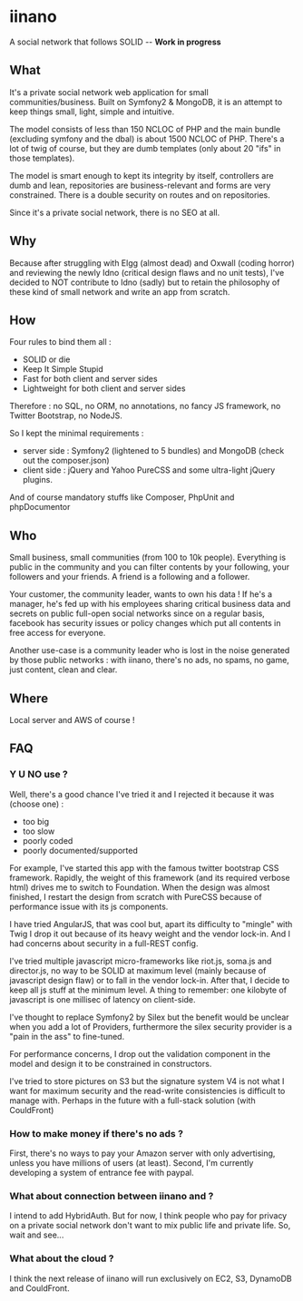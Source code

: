 # iinano
A social network that follows SOLID -- **Work in progress**

## What
It's a private social network web application for small communities/business.
Built on Symfony2 & MongoDB, it is an attempt to keep things small, light, simple
and intuitive.

The model consists of less than 150 NCLOC of PHP and the main bundle (excluding symfony and
the dbal) is about 1500 NCLOC of PHP. There's a lot of twig of course, but they are
dumb templates (only about 20 "ifs" in those templates).

The model is smart enough to kept its integrity by itself, controllers are dumb
and lean, repositories are business-relevant and forms are very constrained.
There is a double security on routes and on repositories.

Since it's a private social network, there is no SEO at all.

## Why
Because after struggling with Elgg (almost dead) and Oxwall (coding horror) and
reviewing the newly Idno (critical design flaws and no unit tests),
I've decided to NOT contribute to Idno (sadly) but to retain the philosophy of these
kind of small network and write an app from scratch.

## How
Four rules to bind them all :

* SOLID or die
* Keep It Simple Stupid
* Fast for both client and server sides
* Lightweight for both client and server sides

Therefore : no SQL, no ORM, no annotations, no fancy JS framework, no Twitter Bootstrap,
no NodeJS.

So I kept the minimal requirements :

* server side : Symfony2 (lightened to 5 bundles) and MongoDB (check out the composer.json)
* client side : jQuery and Yahoo PureCSS and some ultra-light jQuery plugins.

And of course mandatory stuffs like Composer, PhpUnit and phpDocumentor

## Who
Small business, small communities (from 100 to 10k people).
Everything is public in the community and you can filter contents by your following,
your followers and your friends. A friend is a following and a follower.

Your customer, the community leader, wants to own his data ! If he's a manager, he's fed up
with his employees sharing critical business data and secrets
on public full-open social networks since on a regular basis, facebook
has security issues or policy changes which put all contents in free access
for everyone.

Another use-case is a community leader who is lost in the noise generated
by those public networks : with iinano, there's no ads, no spams, no game, just
content, clean and clear.

## Where
Local server and AWS of course !

## FAQ

### Y U NO use <insert your favorite piece of software here> ?
Well, there's a good chance I've tried it and I rejected it because it was (choose one) :

* too big
* too slow
* poorly coded
* poorly documented/supported

For example, I've started this app with the famous twitter bootstrap CSS framework.
Rapidly, the weight of this framework (and its required verbose html) drives me
to switch to Foundation. When the design was almost finished, I restart the design
from scratch with PureCSS because of performance issue with its js components.

I have tried AngularJS, that was cool but, apart its difficulty to "mingle" with Twig
I drop it out because of its heavy weight and the vendor lock-in. And I had concerns about
security in a full-REST config.

I've tried multiple javascript micro-frameworks like riot.js, soma.js and
director.js, no way to be SOLID at maximum level (mainly because of javascript
design flaw) or to fall in the vendor lock-in. After that, I decide to keep
all js stuff at the minimum level. A thing to remember:  one kilobyte of javascript
is one millisec of latency on client-side.

I've thought to replace Symfony2 by Silex but the benefit would be unclear when
you add a lot of Providers, furthermore the silex security provider is a
"pain in the ass" to fine-tuned.

For performance concerns, I drop out the validation component in the model and
design it to be constrained in constructors.

I've tried to store pictures on S3 but the signature system V4 is not what
I want for maximum security and the read-write consistencies is difficult to
manage with. Perhaps in the future with a full-stack solution (with CouldFront)

### How to make money if there's no ads ?

First, there's no ways to pay your Amazon server with only advertising,
unless you have millions of users (at least). Second, I'm currently developing a
system of entrance fee with paypal.

### What about connection between iinano and <insert your favorite social network> ?

I intend to add HybridAuth. But for now, I think people who pay for privacy on
a private social network don't want to mix public life and private life. So,
wait and see...

### What about the cloud ?

I think the next release of iinano will run exclusively on EC2, S3, DynamoDB
and CouldFront.